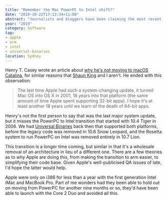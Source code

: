 ```yaml
---
title: "Remember the Mac PowerPC to Intel shift?"
date: "2019-10-22T17:13:34+11:00"
abstract: "Journalists and bloggers have been claiming the most recent macOS transition was from Classic to Mac OS X."
year: "2019"
category: Software
tag:
- apple
- arm
- intel
- universal-binaries
location: Sydney
---
```

Henry T. Casey wrote an article about [why he's not moving to macOS Catalina](https://www.laptopmag.com/articles/waiting-for-macos-catalina), for similar reasons that [Shaun King](https://www.loopinsight.com/2019/10/21/why-i-havent-upgraded-to-macos-catalina/) and I aren't. He ended with this observation:

> The last time Apple had such a system-changing update, it turned Mac OS into OS X in 2001, 18 years into that platform (the same amount of time Apple spent supporting 32-bit apps). I hope it's at least another 18 years until we learn of the death of 64-bit apps.

Henry's not the first person to say that was the last major system update, but it misses the PowerPC to Intel transition that started with 10.4 Tiger in 2006. We had [Universal Binaries](https://rubenerd.com/thinning-universal-binaries-with-ditto/ "Blog post from 2007: Thinning Universal Binaries with ditto") back then that supported both platforms, before the legacy code was removed in 10.6 Snow Leopard, and the Rosetta system to run PowerPC on Intel was removed entirely in 10.7 Lion.

This transition is a longer time coming, but similar in that it's a wholesale removal of an architecture in lieu of a different one. There are a few theories as to why Apple are doing this, from making the transition to arm easier, to simplifying their code base. Given Apple's well-publicised QA issues of late, I'd hope the latter would help. 

Apple were only on i386 for less than a year with the first generation Intel iMac and MacBook Pro. Part of me wonders had they been able to hold out on moving from PowerPC for another nine months or so, they'd have been able to launch with the Core 2 Duo and avoided all this.


